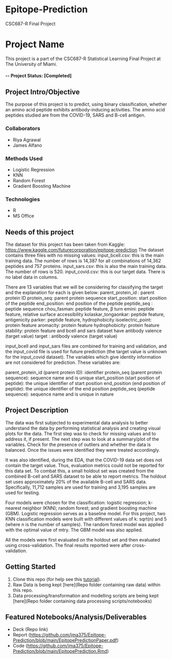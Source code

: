 # Epitope-Prediction
CSC687-R Final Project 


# Project Name
This project is a part of the CSC687-R Statistical Learning Final Project at The University of Miami.

#### -- Project Status: [Completed]

## Project Intro/Objective
The purpose of this project is to predict, using binary classification, whether an amino acid peptide exhibits antibody-inducing activities. The amino acid peptides studied are from the COVID-19, SARS and B-cell antigen.

### Collaborators
* Riya Agrawal
* James Alfano

### Methods Used
* Logistic Regression
* KNN
* Random Forest
* Gradient Boosting Machine

### Technologies
* R 
* MS Office

## Needs of this project

The dataset for this project has been taken from Kaggle: https://www.kaggle.com/futurecorporation/epitope-prediction
The dataset contains three files with no missing values:
input_bcell.csv: this is the main training data. The number of rows is 14,387 for all combinations of 14,362 peptides and 757 proteins.
input_sars.csv: this is also the main training data. The number of rows is 520.
input_covid.csv: this is our target data. There is no label data in columns.

There are 13 variables that we will be considering for classifying the target and the explanation for each is given below:
parent_protein_id : parent protein ID
protein_seq: parent protein sequence
start_position: start position of the peptide
end_position: end position of the peptide
peptide_seq : peptide sequence
chou_fasman: peptide feature, β turn
emini: peptide feature, relative surface accessibility
kolaskar_tongaonkar: peptide feature, antigenicity
parker: peptide feature, hydrophobicity
isoelectric_point: protein feature
aromacity: protein feature
hydrophobicity: protein feature
stability: protein feature and bcell and sars dataset have antibody valence (target value)
target : antibody valence (target value)                                                                 

input_bcell and input_sars files are combined for training and validation, and the input_covid file is used for future prediction (the target value is unknown for the input_covid dataset). The variables which give identity information are not considered for prediction. These variables are:

parent_protein_id (parent protein ID): identifier 
protein_seq (parent protein sequence): sequence name and is unique
start_position (start position of peptide): the unique identifier of start position
end_position (end position of peptide): the unique identifier of the end position
peptide_seq (peptide sequence): sequence name and is unique in nature

## Project Description
The data was first subjected to experimental data analysis to better understand the data by performing statistical analysis and creating visual plots for the data. The first step was to check for missing values and to address it, if present. The next step was to look at a summary/plot of the variables. Check for the presence of outliers and whether the data is balanced. Once the issues were identified they were treated accordingly. 

It was also identified, during the EDA, that the COVID-19 data set does not contain the target value. Thus, evaluation metrics could not be reported for this data set. To combat this, a small holdout set was created from the combined B-cell and SARS dataset to be able to report metrics. The holdout set uses approximately 20% of the available B-cell and SARS data. Specifically, 11,712 samples are used for training and 3,195 samples are used for testing.

Four models were chosen for the classification: logistic regression; k-nearest neighbor (KNN); random forest; and gradient boosting machine (GBM). 
Logistic regression serves as a baseline model. For this project, two KNN classification models were built with different values of k: sqrt(n) and 5 (where n is the number of samples). The random forest model was applied with the optimal value of mtry. The GBM model was also applied.

All the models were first evaluated on the holdout set and then evaluated using cross-validation. The final results reported were after cross-validation.

## Getting Started
1. Clone this repo (for help see this [tutorial](https://help.github.com/articles/cloning-a-repository/)).
2. Raw Data is being kept [here](Repo folder containing raw data) within this repo. 
3. Data processing/transformation and modelling scripts are being kept [here](Repo folder containing data processing scripts/notebooks)

## Featured Notebooks/Analysis/Deliverables
* Deck (Repo link)
* Report (https://github.com/jma375/Epitope-Prediction/blob/main/EpitopePredictionPaper.pdf)
* Code (https://github.com/jma375/Epitope-Prediction/blob/main/EpitopePrediction.Rmd)




